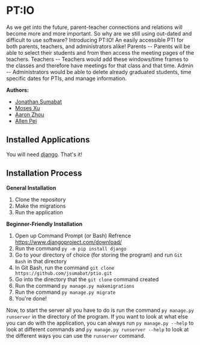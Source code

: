 # PT:IO

As we get into the future, parent-teacher connections and relations will become more and more important. So why are we still using out-dated and difficult to use software? Introducing PT:IO! An easily accessible PTI for both parents, teachers, and administrators alike!
Parents -- Parents will be able to select their students and from then access the meeting pages of the teachers.
Teachers -- Teachers would add these windows/time frames to the classes and therefore have meetings for that class and that time.
Admin -- Administrators would be able to delete already graduated students, time specific dates for PTIs, and manage information.

__Authors:__

* [Jonathan Sumabat](https://github.com/jsumabat)
* [Moses Xu](https://github.com/plasmatic1)
* [Aaron Zhou](https://github.com/zhoaa)
* [Allen Pei](https://github.com/peiallen)

## Installed Applications

You will need [django](https://www.djangoproject.com/). That's it!

## Installation Process

**General Installation**

1. Clone the repository
2. Make the migrations
3. Run the application

**Beginner-Friendly Installation**

1. Open up Command Prompt (or Bash)
Refrence https://www.djangoproject.com/download/ 
2. Run the command `py -m pip install django`
4. Go to your directory of choice (for storing the program) and run `Git Bash` in that directory
5. In Git Bash, run the command `git clone https://github.com/jsumabat/ptio.git`
6. Go into the directory that the `git clone` command created
7. Run the command `py manage.py makemigrations`
8. Run the command `py manage.py migrate`
9. You're done!

Now, to start the server all you have to do is run the command `py manage.py runserver` in the directory of the program.  If you want to look at what else you can do with the application, you can always run `py manage.py --help` to look at different commands and `py manage.py runserver --help` to look at the different ways you can use the `runserver` command.
